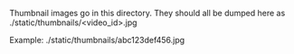 Thumbnail images go in this directory. They should all be dumped here as
./static/thumbnails/<video_id>.jpg

Example:
./static/thumbnails/abc123def456.jpg